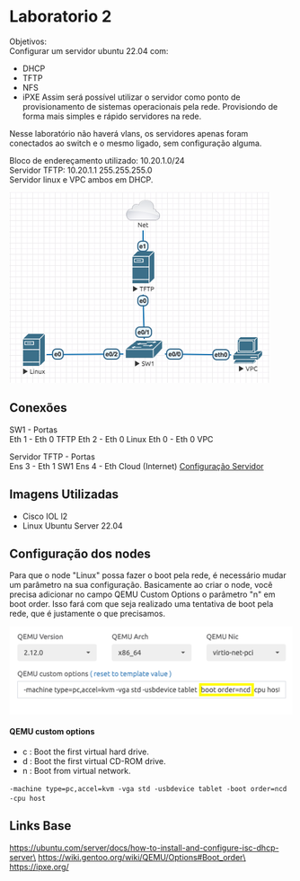 # Laboratorio 2

Objetivos:\
Configurar um servidor ubuntu 22.04 com:
- DHCP
- TFTP
- NFS
- iPXE
Assim será possível utilizar o servidor como ponto de provisionamento de sistemas operacionais pela rede. Provisiondo de forma mais simples e rápido servidores na rede.

Nesse laboratório não haverá vlans, os servidores apenas foram conectados ao switch e o mesmo ligado, sem configuração alguma.

Bloco de endereçamento utilizado: 10.20.1.0/24\
Servidor TFTP: 10.20.1.1 255.255.255.0\
Servidor linux e VPC ambos em DHCP.

![Topologia 2](images/topologia_2.png)

## Conexões

SW1 - Portas\
Eth 1 - Eth 0 TFTP
Eth 2 - Eth 0 Linux
Eth 0 - Eth 0 VPC

Servidor TFTP - Portas\
Ens 3 - Eth 1 SW1
Ens 4 - Eth Cloud (Internet)
[Configuração Servidor](TFTP.md)

## Imagens Utilizadas
- Cisco IOL l2
- Linux Ubuntu Server 22.04

## Configuração dos nodes

Para que o node "Linux" possa fazer o boot pela rede, é necessário mudar um parâmetro na sua configuração. Basicamente ao criar o node, você precisa adicionar no campo QEMU Custom Options o parâmetro "n" em boot order. Isso fará com que seja realizado uma tentativa de boot pela rede, que é justamente o que precisamos.

![Configuração QEMU Node Linux](images/qemu_node_linux.png)

#### QEMU custom options

- c : Boot the first virtual hard drive.
- d : Boot the first virtual CD-ROM drive.
- n : Boot from virtual network.

``` -machine type=pc,accel=kvm -vga std -usbdevice tablet -boot order=ncd -cpu host ```

## Links Base

https://ubuntu.com/server/docs/how-to-install-and-configure-isc-dhcp-server\
https://wiki.gentoo.org/wiki/QEMU/Options#Boot_order\
https://ipxe.org/
